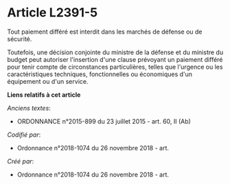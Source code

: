 # Article L2391-5

Tout paiement différé est interdit dans les marchés de défense ou de sécurité.

Toutefois, une décision conjointe du ministre de la défense et du ministre du budget peut autoriser l'insertion d'une clause
prévoyant un paiement différé pour tenir compte de circonstances particulières, telles que l'urgence ou les caractéristiques
techniques, fonctionnelles ou économiques d'un équipement ou d'un service.

**Liens relatifs à cet article**

_Anciens textes_:

  - ORDONNANCE n°2015-899 du 23 juillet 2015 - art. 60, II (Ab)

_Codifié par_:

  - Ordonnance n°2018-1074 du 26 novembre 2018 - art.

_Créé par_:

  - Ordonnance n°2018-1074 du 26 novembre 2018 - art.
